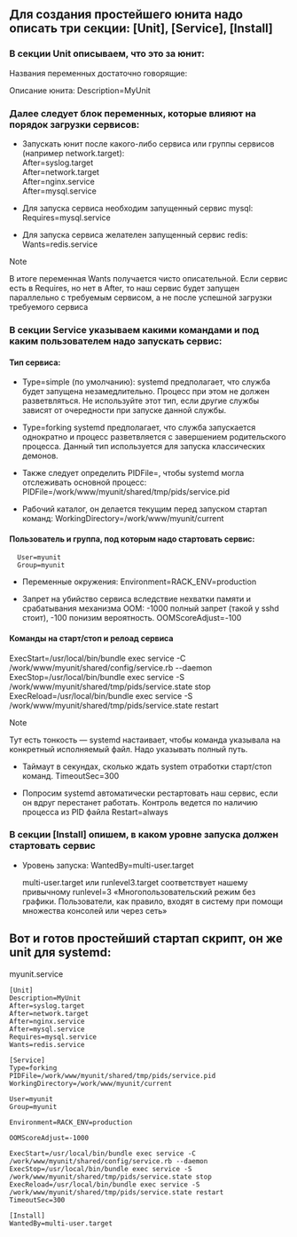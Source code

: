 ## Для создания простейшего юнита надо описать три секции: [Unit], [Service], [Install]

### В секции Unit описываем, что это за юнит:
  Названия переменных достаточно говорящие:
  
  Описание юнита:
  Description=MyUnit

### Далее следует блок переменных, которые влияют на порядок загрузки сервисов:

- Запускать юнит после какого-либо сервиса или группы сервисов (например network.target):  
  After=syslog.target  
  After=network.target  
  After=nginx.service  
  After=mysql.service  

- Для запуска сервиса необходим запущенный сервис mysql:  
  Requires=mysql.service  

- Для запуска сервиса желателен запущенный сервис redis:  
  Wants=redis.service  

>[!NOTE]
>В итоге переменная Wants получается чисто описательной.
>Если сервис есть в Requires, но нет в After, то наш сервис будет запущен параллельно с требуемым сервисом, а не после успешной загрузки требуемого сервиса

### В секции Service указываем какими командами и под каким пользователем надо запускать сервис:

#### Тип сервиса:  
 - Type=simple
   (по умолчанию): systemd предполагает, что служба будет запущена незамедлительно. Процесс при этом не должен разветвляться. Не используйте этот тип, если другие службы зависят от очередности при запуске данной службы.

 - Type=forking
   systemd предполагает, что служба запускается однократно и процесс разветвляется с завершением родительского процесса. Данный тип используется для запуска классических демонов.

 - Также следует определить PIDFile=, чтобы systemd могла отслеживать основной процесс:
   PIDFile=/work/www/myunit/shared/tmp/pids/service.pid

 - Рабочий каталог, он делается текущим перед запуском стартап команд:
   WorkingDirectory=/work/www/myunit/current

#### Пользователь и группа, под которым надо стартовать сервис:
      User=myunit
      Group=myunit


 - Переменные окружения:
   Environment=RACK_ENV=production

 - Запрет на убийство сервиса вследствие нехватки памяти и срабатывания механизма OOM:
   -1000 полный запрет (такой у sshd стоит), -100 понизим вероятность.
   OOMScoreAdjust=-100

#### Команды на старт/стоп и релоад сервиса

ExecStart=/usr/local/bin/bundle exec service -C /work/www/myunit/shared/config/service.rb --daemon
ExecStop=/usr/local/bin/bundle exec service -S /work/www/myunit/shared/tmp/pids/service.state stop
ExecReload=/usr/local/bin/bundle exec service -S /work/www/myunit/shared/tmp/pids/service.state restart

>[!NOTE]
>Тут есть тонкость — systemd настаивает, чтобы команда указывала на конкретный исполняемый файл. Надо указывать полный путь.

 - Таймаут в секундах, сколько ждать system отработки старт/стоп команд.
   TimeoutSec=300


- Попросим systemd автоматически рестартовать наш сервис, если он вдруг перестанет работать.
  Контроль ведется по наличию процесса из PID файла
  Restart=always


### В секции [Install] опишем, в каком уровне запуска должен стартовать сервис

- Уровень запуска:
  WantedBy=multi-user.target

  multi-user.target или runlevel3.target соответствует нашему привычному runlevel=3 «Многопользовательский режим без графики. Пользователи, как правило, входят в систему при помощи множества консолей или через сеть»

## Вот и готов простейший стартап скрипт, он же unit для systemd:
myunit.service
```
[Unit]
Description=MyUnit
After=syslog.target
After=network.target
After=nginx.service
After=mysql.service
Requires=mysql.service
Wants=redis.service

[Service]
Type=forking
PIDFile=/work/www/myunit/shared/tmp/pids/service.pid
WorkingDirectory=/work/www/myunit/current

User=myunit
Group=myunit

Environment=RACK_ENV=production

OOMScoreAdjust=-1000

ExecStart=/usr/local/bin/bundle exec service -C /work/www/myunit/shared/config/service.rb --daemon
ExecStop=/usr/local/bin/bundle exec service -S /work/www/myunit/shared/tmp/pids/service.state stop
ExecReload=/usr/local/bin/bundle exec service -S /work/www/myunit/shared/tmp/pids/service.state restart
TimeoutSec=300

[Install]
WantedBy=multi-user.target 
```
